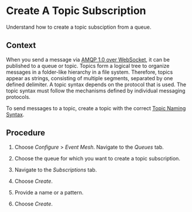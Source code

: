 <!-- loio6fe6358f4bbd407c9fb67a2554787c61 -->

# Create A Topic Subscription

Understand how to create a topic subsciption from a queue.



## Context

When you send a message via [AMQP 1.0 over WebSocket,](https://help.sap.com/docs/integration-suite/sap-integration-suite/publish-and-consume-events?version=CLOUD#advanced-message-queuing-protocol-amqp-1-0-over-websocket) it can be published to a queue or topic. Topics form a logical tree to organize messages in a folder-like hierarchy in a file system. Therefore, topics appear as strings, consisting of multiple segments, separated by one defined delimiter. A topic syntax depends on the protocol that is used. The topic syntax must follow the mechanisms defined by individual messaging protocols.

To send messages to a topic, create a topic with the correct [Topic Naming Syntax](../topic-naming-syntax-62460b8.md).



## Procedure

1.  Choose *Configure* \> *Event Mesh*. Navigate to the *Queues* tab.

2.  Choose the queue for which you want to create a topic subscription.

3.  Navigate to the *Subscriptions* tab.

4.  Choose *Create*.

5.  Provide a name or a pattern.

6.  Choose *Create*.


